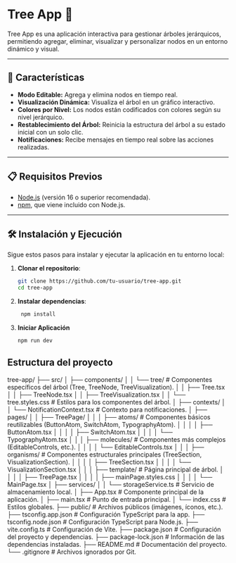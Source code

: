 # Tree App 🌳

Tree App es una aplicación interactiva para gestionar árboles jerárquicos, permitiendo agregar, eliminar, visualizar y personalizar nodos en un entorno dinámico y visual.

---

## 🚀 Características

- **Modo Editable:** Agrega y elimina nodos en tiempo real.
- **Visualización Dinámica:** Visualiza el árbol en un gráfico interactivo.
- **Colores por Nivel:** Los nodos están codificados con colores según su nivel jerárquico.
- **Restablecimiento del Árbol:** Reinicia la estructura del árbol a su estado inicial con un solo clic.
- **Notificaciones:** Recibe mensajes en tiempo real sobre las acciones realizadas.

---

## 📋 Requisitos Previos

- [Node.js](https://nodejs.org/) (versión 16 o superior recomendada).
- [npm](https://www.npmjs.com/), que viene incluido con Node.js.

---

## 🛠️ Instalación y Ejecución

Sigue estos pasos para instalar y ejecutar la aplicación en tu entorno local:

1. **Clonar el repositorio**:
   ```bash
   git clone https://github.com/tu-usuario/tree-app.git
   cd tree-app
2. **Instalar dependencias**:
   ```bash
    npm install 

3. **Iniciar Aplicación**
    ```bash
    npm run dev

## Estructura del proyecto


tree-app/
├── src/
│   ├── components/
│   │   └── tree/                 # Componentes específicos del árbol (Tree, TreeNode, TreeVisualization).
│   │       ├── Tree.tsx
│   │       ├── TreeNode.tsx
│   │       ├── TreeVisualization.tsx
│   │       └── tree.styles.css   # Estilos para los componentes del árbol.
│   ├── contexts/
│   │   └── NotificationContext.tsx # Contexto para notificaciones.
│   ├── pages/
│   │   ├── TreePage/
│   │   │   ├── atoms/            # Componentes básicos reutilizables (ButtonAtom, SwitchAtom, TypographyAtom).
│   │   │   │   ├── ButtonAtom.tsx
│   │   │   │   ├── SwitchAtom.tsx
│   │   │   │   └── TypographyAtom.tsx
│   │   │   ├── molecules/        # Componentes más complejos (EditableControls, etc.).
│   │   │   │   └── EditableControls.tsx
│   │   │   ├── organisms/        # Componentes estructurales principales (TreeSection, VisualizationSection).
│   │   │   │   ├── TreeSection.tsx
│   │   │   │   └── VisualizationSection.tsx
│   │   │   ├── template/         # Página principal de árbol.
│   │   │   │   ├── TreePage.tsx
│   │   │   │   ├── mainPage.styles.css
│   │   │   │   └── MainPage.tsx
│   ├── services/
│   │   └── storageService.ts     # Servicio de almacenamiento local.
│   ├── App.tsx                   # Componente principal de la aplicación.
│   ├── main.tsx                  # Punto de entrada principal.
│   └── index.css                 # Estilos globales.
├── public/                       # Archivos públicos (imágenes, íconos, etc.).
├── tsconfig.app.json             # Configuración TypeScript para la app.
├── tsconfig.node.json            # Configuración TypeScript para Node.js.
├── vite.config.ts                # Configuración de Vite.
├── package.json                  # Configuración del proyecto y dependencias.
├── package-lock.json             # Información de las dependencias instaladas.
├── README.md                     # Documentación del proyecto.
└── .gitignore                    # Archivos ignorados por Git.